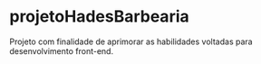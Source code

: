 # projetoHadesBarbearia
Projeto com finalidade de aprimorar as habilidades voltadas para desenvolvimento front-end.

